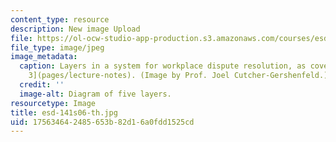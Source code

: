 ```yaml
---
content_type: resource
description: New image Upload
file: https://ol-ocw-studio-app-production.s3.amazonaws.com/courses/esd-141-technology-policy-negotiations-spring-2006/175634642485653b82d16a0fdd1525cd_esd-141s06-th.jpg
file_type: image/jpeg
image_metadata:
  caption: Layers in a system for workplace dispute resolution, as covered in [Lecture
    3](pages/lecture-notes). (Image by Prof. Joel Cutcher-Gershenfeld.)
  credit: ''
  image-alt: Diagram of five layers.
resourcetype: Image
title: esd-141s06-th.jpg
uid: 17563464-2485-653b-82d1-6a0fdd1525cd
---
```

